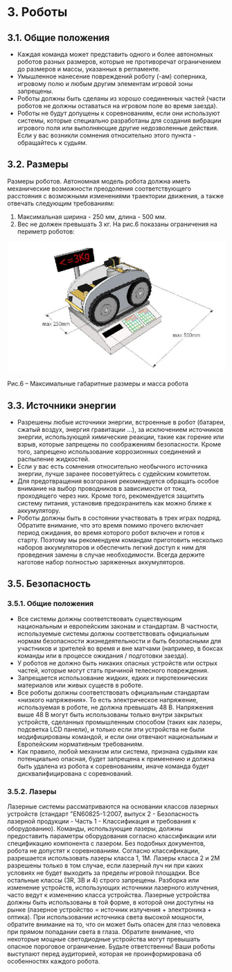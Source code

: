 # 3. Роботы

## 3.1. Общие положения

* Каждая команда может представить одного и более автономных роботов разных размеров, которые не противоречат 
ограничением до размеров и массы, указанных в регламенте. 
* Умышленное нанесение повреждений роботу (-ам) соперника, игровому полю и любым другим элементам игровой зоны 
запрещены. 
* Роботы должны быть сделаны из хорошо соединенных частей (части роботов не должны оставаться на игровом поле во время 
заезда). 
* Роботы не будут допущены к соревнованиям, если они используют системы, которые специально разработаны для создания 
вибрации игрового поля или выполняющие другие недозволенные действия. Если у вас возникли сомнения относительно этого 
пункта - обращайтесь к судьям.

## 3.2. Размеры

Размеры роботов. Автономная модель робота должна иметь механические возможности преодоления соответствующего расстояния 
с возможными изменениями траектории движения, а также отвечать следующим требованиям:
1. Максимальная ширина - 250 мм, длина - 500 мм.
2. Вес не должен превышать 3 кг. На рис.6 показаны ограничения на периметр роботов:

![Рис.6 – Максимальные габаритные размеры и масса робота](../images/6.png)

Рис.6 – Максимальные габаритные размеры и масса робота


## 3.3. Источники энергии

* Разрешены любые источники энергии, встроенные в робот (батареи, сжатый воздух, энергия гравитации ...), за исключением 
источников энергии, использующей химические реакции, такие как горение или взрыв, которые запрещены по соображениям 
безопасности. Кроме того, запрещено использование коррозионных соединений и распыление жидкостей.
* Если у вас есть сомнения относительно необычного источника энергии, лучше заранее посоветуйтесь с судейским комитетом.
* Для предотвращения возгорания рекомендуется обращать особое внимание на выбор проводников в зависимости от тока, 
проходящего через них. Кроме того, рекомендуется защитить систему питания, установив предохранитель как можно ближе к 
аккумулятору.
* Роботы должны быть в состоянии участвовать в трех играх подряд. Обратите внимание, что это время помимо прочего 
включает период ожидания, во время которого робот включен и готов к старту. Поэтому мы рекомендуем командам приготовить 
несколько наборов аккумуляторов и обеспечить легкий доступ к ним для проведения замены в случае необходимости. Всегда 
держите наготове набор полностью заряженных аккумуляторов.


## 3.5. Безопасность

### 3.5.1. Общие положения

* Все системы должны соответствовать существующим национальным и европейским законам и стандартам. В частности, 
используемые системы должны соответствовать официальным нормам безопасности жизнедеятельности и быть безопасными для 
участников и зрителей во время и вне матчами (например, в боксах команды или в процессе ожидания / подготовки заезда). 
* У роботов не должно быть никаких опасных устройств или острых частей, которые могут стать причиной телесного 
повреждения. 
* Запрещается использование жидких, едких и пиротехнических материалов или живых существ в роботе. 
* Все роботы должны соответствовать официальным стандартам «низкого напряжения». То есть электрическое напряжение, 
используемая в роботе, не должна превышать 48 В. Напряжения выше 48 В могут быть использованы только внутри закрытых 
устройств, сделанных промышленным способом (таких как лазеры, подсветка LCD панели), и только если эти устройства не 
были модифицированы командой, и если они отвечают национальным и Европейским нормативным требованиям. 
* Как правило, любой механизм или система, признана судьями как потенциально опасная, будет запрещена к применению и 
должна быть удалена из робота к соревнованиям, иначе команда будет дисквалифицирована с соревнований.

### 3.5.2. Лазеры

Лазерные системы рассматриваются на основании классов лазерных устройств (стандарт "EN60825-1:2007, выпуск 2 - 
Безопасность лазерной продукции - Часть 1 - Классификация и требования к оборудованию). Команды, использующие лазеры, 
должны предоставить параметры оборудования согласно классификации или спецификацию компонента с лазером. Без подобных 
документов, робота не допустят к соревнованиям. Согласно классификации, разрешается использовать лазеры класса 1, 1М. 
Лазеры класса 2 и 2М разрешены только в том случае, если лазерный луч ни при каких условиях не будет выходить за пределы 
игровой площадки. Все остальные классы (3R, 3B и 4) строго запрещены. Разборка или изменение устройств, использующих 
источники лазерного излучения, часто ведут к изменению класса устройства. Лазерные устройства должны быть использованы в 
той форме, в которой они доступны на рынке (лазерное устройство = источник излучения + электроника + оптика). При использовании источника света высокой мощности, обратите внимание на то, что он может быть опасен 
для глаз человека при прямом попадании света в глаза. Обратите внимание, что некоторые мощные светодиодные устройства 
могут превышать опасное пороговое ограничение. Будьте ответственны! Ваши роботы выступают перед аудиторией, которая не 
проинформирована об особенностях каждого робота.
